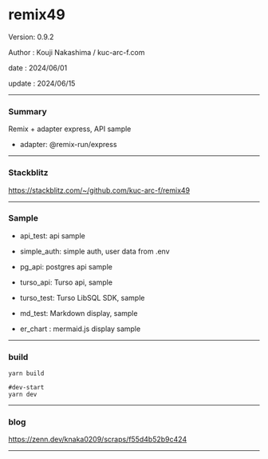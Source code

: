 # remix49

 Version: 0.9.2

 Author : Kouji Nakashima / kuc-arc-f.com

 date   : 2024/06/01 

 update : 2024/06/15  

***
### Summary

Remix + adapter express, API sample

* adapter: @remix-run/express

***
### Stackblitz

https://stackblitz.com/~/github.com/kuc-arc-f/remix49

***
### Sample

* api_test: api sample

* simple_auth: simple auth, user data from .env

* pg_api: postgres api sample

* turso_api: Turso api, sample

* turso_test: Turso LibSQL SDK, sample

* md_test: Markdown display, sample

* er_chart : mermaid.js display sample

***
### build

```
yarn build

#dev-start
yarn dev
```
***
### blog

https://zenn.dev/knaka0209/scraps/f55d4b52b9c424

***
